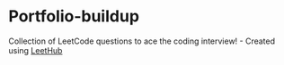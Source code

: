 # Portfolio-buildup
Collection of LeetCode questions to ace the coding interview! - Created using [LeetHub](https://github.com/QasimWani/LeetHub)
